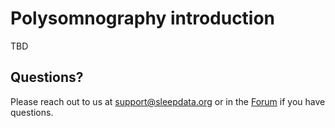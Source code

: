 # Polysomnography introduction

TBD

## Questions?

Please reach out to us at support@sleepdata.org or in the [Forum](https://sleepdata.org/forum) if you have questions.
